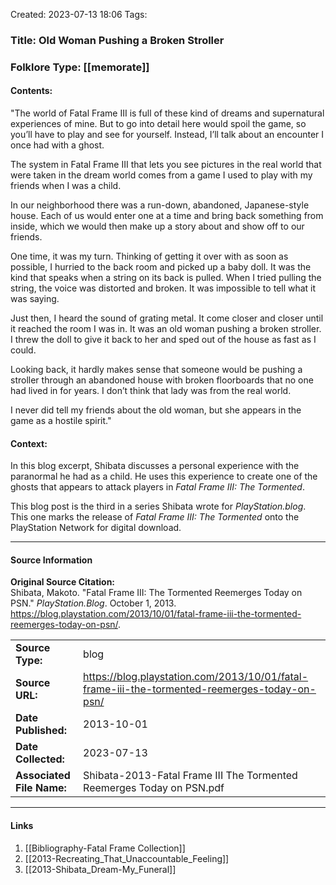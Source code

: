 Created: 2023-07-13 18:06
Tags: 

### Title:  Old Woman Pushing a Broken Stroller
### Folklore Type:  [[memorate]]

#### Contents:
"The world of Fatal Frame III is full of these kind of dreams and supernatural experiences of mine. But to go into detail here would spoil the game, so you’ll have to play and see for yourself. Instead, I’ll talk about an encounter I once had with a ghost.

The system in Fatal Frame III that lets you see pictures in the real world that were taken in the dream world comes from a game I used to play with my friends when I was a child.

In our neighborhood there was a run-down, abandoned, Japanese-style house. Each of us would enter one at a time and bring back something from inside, which we would then make up a story about and show off to our friends.

One time, it was my turn. Thinking of getting it over with as soon as possible, I hurried to the back room and picked up a baby doll. It was the kind that speaks when a string on its back is pulled. When I tried pulling the string, the voice was distorted and broken. It was impossible to tell what it was saying.

Just then, I heard the sound of grating metal. It come closer and closer until it reached the room I was in. It was an old woman pushing a broken stroller. I threw the doll to give it back to her and sped out of the house as fast as I could.

Looking back, it hardly makes sense that someone would be pushing a stroller through an abandoned house with broken floorboards that no one had lived in for years. I don’t think that lady was from the real world.

I never did tell my friends about the old woman, but she appears in the game as a hostile spirit."

#### Context:
In this blog excerpt, Shibata discusses a personal experience with the paranormal he had as a child.  He uses this experience to create one of the ghosts that appears to attack players in _Fatal Frame III: The Tormented_.

This blog post is the third in a series Shibata wrote for _PlayStation.blog_.  This one marks the release of _Fatal Frame III: The Tormented_ onto the PlayStation Network for digital download.


----
#### Source Information
**Original Source Citation:**  
	Shibata, Makoto. "Fatal Frame III: The Tormented Reemerges Today on PSN." _PlayStation.Blog_. October 1, 2013. https://blog.playstation.com/2013/10/01/fatal-frame-iii-the-tormented-reemerges-today-on-psn/.

| | |
| --- | --- |
| **Source Type:** | blog |
| **Source URL:** | https://blog.playstation.com/2013/10/01/fatal-frame-iii-the-tormented-reemerges-today-on-psn/ |
| **Date Published:** | 2013-10-01 |
| **Date Collected:** | 2023-07-13 |
| **Associated File Name:** | Shibata-2013-Fatal Frame III The Tormented Reemerges Today on PSN.pdf |

---
#### Links
1. [[Bibliography-Fatal Frame Collection]]
2. [[2013-Recreating_That_Unaccountable_Feeling]]
3. [[2013-Shibata_Dream-My_Funeral]]
